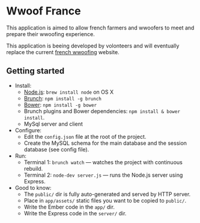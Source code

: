 # Wwoof France

This application is aimed to allow french farmers and wwoofers to meet and prepare their wwoofing experience.

This application is beeing developed by volonteers and will eventually replace the current [french wwoofing](http://www.wwoof.fr) website.

## Getting started
* Install:
    * [Node.js](http://nodejs.org): `brew install node` on OS X
    * [Brunch](http://brunch.io): `npm install -g brunch`
    * [Bower](http://bower.io): `npm install -g bower`
    * Brunch plugins and Bower dependencies: `npm install & bower install`.
    * MySql server and client
* Configure:
    * Edit the `config.json` file at the root of the project.
    * Create the MySQL schema for the main database and the session database (see config file).
* Run:
    * Terminal 1: `brunch watch` — watches the project with continuous rebuild.
    * Terminal 2: `node-dev server.js` — runs the Node.js server using Express.
* Good to know:
    * The `public/` dir is fully auto-generated and served by HTTP server.
    * Place in `app/assets/` static files you want to be copied to `public/`.
    * Write the Ember code in the `app/` dir.
    * Write the Express code in the `server/` dir.